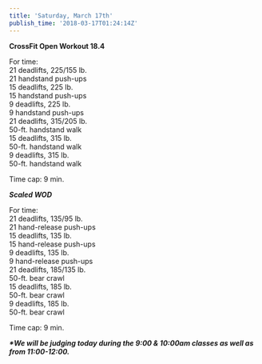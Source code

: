 ```yaml
---
title: 'Saturday, March 17th'
publish_time: '2018-03-17T01:24:14Z'
---
```


**CrossFit Open Workout 18.4**

For time:\
21 deadlifts, 225/155 lb.\
21 handstand push-ups\
15 deadlifts, 225 lb.\
15 handstand push-ups\
9 deadlifts, 225 lb.\
9 handstand push-ups\
21 deadlifts, 315/205 lb.\
50-ft. handstand walk\
15 deadlifts, 315 lb.\
50-ft. handstand walk\
9 deadlifts, 315 lb.\
50-ft. handstand walk

Time cap: 9 min.

***Scaled WOD***

For time:\
21 deadlifts, 135/95 lb.\
21 hand-release push-ups\
15 deadlifts, 135 lb.\
15 hand-release push-ups\
9 deadlifts, 135 lb.\
9 hand-release push-ups\
21 deadlifts, 185/135 lb.\
50-ft. bear crawl\
15 deadlifts, 185 lb.\
50-ft. bear crawl\
9 deadlifts, 185 lb.\
50-ft. bear crawl

Time cap: 9 min.

***\*We will be judging today during the 9:00 & 10:00am classes as well
as from 11:00-12:00.***
